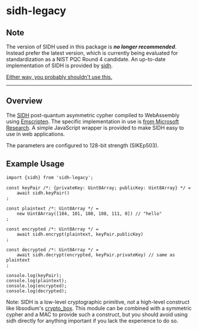 # sidh-legacy

## Note

The version of SIDH used in this package is ***no longer recommended***. Instead prefer the
latest version, which is currently being evaluated for standardization as a NIST PQC Round 4
candidate. An up-to-date implementation of SIDH is provided by
[sidh](https://github.com/cyph/pqcrypto.js/tree/master/packages/sidh).

[Either way, you probably shouldn't use this.](https://news.ycombinator.com/item?id=32317865)

---

## Overview

The [SIDH](https://en.wikipedia.org/wiki/Supersingular_isogeny_key_exchange) post-quantum asymmetric
cypher compiled to WebAssembly using [Emscripten](https://github.com/kripken/emscripten).
The specific implementation in use is [from Microsoft Research](https://github.com/Microsoft/PQCrypto-SIDH).
A simple JavaScript wrapper is provided to make SIDH easy to use in web applications.

The parameters are configured to 128-bit strength (SIKEp503).

## Example Usage

	import {sidh} from 'sidh-legacy';

	const keyPair /*: {privateKey: Uint8Array; publicKey: Uint8Array} */ =
		await sidh.keyPair()
	;

	const plaintext /*: Uint8Array */ =
		new Uint8Array([104, 101, 108, 108, 111, 0]) // "hello"
	;

	const encrypted /*: Uint8Array */ =
		await sidh.encrypt(plaintext, keyPair.publicKey)
	;

	const decrypted /*: Uint8Array */ =
		await sidh.decrypt(encrypted, keyPair.privateKey) // same as plaintext
	;

	console.log(keyPair);
	console.log(plaintext);
	console.log(encrypted);
	console.log(decrypted);

Note: SIDH is a low-level cryptographic primitive, not a high-level construct like libsodium's
[crypto_box](https://download.libsodium.org/doc/public-key_cryptography/authenticated_encryption.html).
This module can be combined with a symmetric cypher and a MAC to provide such a construct, but you
should avoid using sidh directly for anything important if you lack the experience to do so.

